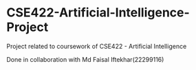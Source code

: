 # CSE422-Artificial-Intelligence-Project
Project related to coursework of CSE422 - Artificial Intelligence

Done in collaboration with Md Faisal Iftekhar(22299116)

